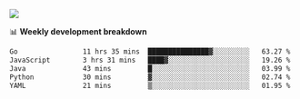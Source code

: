 ![](https://github-readme-stats-v2-three.vercel.app/api/top-langs/?username=akshayxml&theme=dark&hide_border=true&include_all_commits=true&count_private=true&layout=compact&size_weight=0.5&count_weight=0.5&hide=Jupyter%20Notebook%2Cobjective-c%2Cmakefile%2Cc%2Chtml%2Ccss%2Cscss&langs_count=6&exclude_repo=github-readme-stats-v2)

📊 **Weekly development breakdown**
<!--START_SECTION:waka-->

```txt
Go                11 hrs 35 mins  ███████████████▓░░░░░░░░░   63.27 %
JavaScript        3 hrs 31 mins   ████▓░░░░░░░░░░░░░░░░░░░░   19.26 %
Java              43 mins         █░░░░░░░░░░░░░░░░░░░░░░░░   03.99 %
Python            30 mins         ▓░░░░░░░░░░░░░░░░░░░░░░░░   02.74 %
YAML              21 mins         ▒░░░░░░░░░░░░░░░░░░░░░░░░   01.95 %
```

<!--END_SECTION:waka-->
